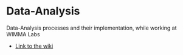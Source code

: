 # Data-Analysis
Data-Analysis processes and their implementation, while working at WIMMA Labs

 * [Link to the wiki](https://github.com/Nick-Korn/Data-Analysis/wiki)
